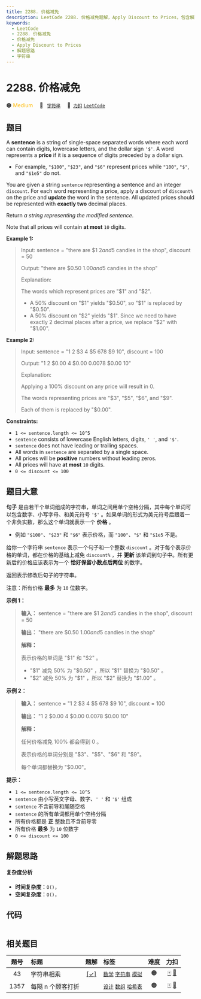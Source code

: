 ```yaml
---
title: 2288. 价格减免
description: LeetCode 2288. 价格减免题解，Apply Discount to Prices，包含解题思路、复杂度分析以及完整的 JavaScript 代码实现。
keywords:
  - LeetCode
  - 2288. 价格减免
  - 价格减免
  - Apply Discount to Prices
  - 解题思路
  - 字符串
---
```


# 2288. 价格减免

🟠 <font color=#ffb800>Medium</font>&emsp; 🔖&ensp; [`字符串`](/tag/string.md)&emsp; 🔗&ensp;[`力扣`](https://leetcode.cn/problems/apply-discount-to-prices) [`LeetCode`](https://leetcode.com/problems/apply-discount-to-prices)

## 题目

A **sentence** is a string of single-space separated words where each word can
contain digits, lowercase letters, and the dollar sign `'$'`. A word
represents a **price** if it is a sequence of digits preceded by a dollar
sign.

  * For example, `"$100"`, `"$23"`, and `"$6"` represent prices while `"100"`, `"$"`, and `"$1e5"` do not.

You are given a string `sentence` representing a sentence and an integer
`discount`. For each word representing a price, apply a discount of
`discount%` on the price and **update** the word in the sentence. All updated
prices should be represented with **exactly two** decimal places.

Return _a string representing the modified sentence_.

Note that all prices will contain **at most** `10` digits.



**Example 1:**

> Input: sentence = "there are $1 $2 and 5$ candies in the shop", discount = 50
> 
> Output: "there are $0.50 $1.00 and 5$ candies in the shop"
> 
> Explanation: 
> 
> The words which represent prices are "$1" and "$2". 
> - A 50% discount on "$1" yields "$0.50", so "$1" is replaced by "$0.50".
> - A 50% discount on "$2" yields "$1". Since we need to have exactly 2 decimal places after a price, we replace "$2" with "$1.00".

**Example 2:**

> Input: sentence = "1 2 $3 4 $5 $6 7 8$ $9 $10$", discount = 100
> 
> Output: "1 2 $0.00 4 $0.00 $0.00 7 8$ $0.00 $10$"
> 
> Explanation: 
> 
> Applying a 100% discount on any price will result in 0.
> 
> The words representing prices are "$3", "$5", "$6", and "$9".
> 
> Each of them is replaced by "$0.00".

**Constraints:**

  * `1 <= sentence.length <= 10^5`
  * `sentence` consists of lowercase English letters, digits, `' '`, and `'$'`.
  * `sentence` does not have leading or trailing spaces.
  * All words in `sentence` are separated by a single space.
  * All prices will be **positive** numbers without leading zeros.
  * All prices will have **at most** `10` digits.
  * `0 <= discount <= 100`


## 题目大意

**句子** 是由若干个单词组成的字符串，单词之间用单个空格分隔，其中每个单词可以包含数字、小写字母、和美元符号 `'$'`
。如果单词的形式为美元符号后跟着一个非负实数，那么这个单词就表示一个 **价格** 。

  * 例如 `"$100"`、`"$23"` 和 `"$6"` 表示价格，而 `"100"`、`"$"` 和 `"$1e5` 不是。

给你一个字符串 `sentence` 表示一个句子和一个整数 `discount` 。对于每个表示价格的单词，都在价格的基础上减免 `discount%`
，并 **更新** 该单词到句子中。所有更新后的价格应该表示为一个 **恰好保留小数点后两位** 的数字。

返回表示修改后句子的字符串。

注意：所有价格 **最多** 为 `10` 位数字。



**示例 1：**

> 
> 
> 
> 
> 
> **输入：** sentence = "there are $1 $2 and 5$ candies in the shop", discount = 50
> 
> **输出：** "there are $0.50 $1.00 and 5$ candies in the shop"
> 
> **解释：**
> 
> 表示价格的单词是 "$1" 和 "$2" 。 
> - "$1" 减免 50% 为 "$0.50" ，所以 "$1" 替换为 "$0.50" 。
> - "$2" 减免 50% 为 "$1" ，所以 "$2" 替换为 "$1.00" 。

**示例 2：**

> 
> 
> 
> 
> 
> **输入：** sentence = "1 2 $3 4 $5 $6 7 8$ $9 $10$", discount = 100
> 
> **输出：** "1 2 $0.00 4 $0.00 $0.00 7 8$ $0.00 $10$"
> 
> **解释：**
> 
> 任何价格减免 100% 都会得到 0 。
> 
> 表示价格的单词分别是 "$3"、"$5"、"$6" 和 "$9"。
> 
> 每个单词都替换为 "$0.00"。
> 
> 



**提示：**

  * `1 <= sentence.length <= 10^5`
  * `sentence` 由小写英文字母、数字、`' '` 和 `'$'` 组成
  * `sentence` 不含前导和尾随空格
  * `sentence` 的所有单词都用单个空格分隔
  * 所有价格都是 **正** 整数且不含前导零
  * 所有价格 **最多** 为  `10` 位数字
  * `0 <= discount <= 100`


## 解题思路

#### 复杂度分析

- **时间复杂度**：`O()`，
- **空间复杂度**：`O()`，

## 代码

```javascript

```

## 相关题目

<!-- prettier-ignore -->
| 题号 | 标题 | 题解 | 标签 | 难度 | 力扣 |
| :------: | :------ | :------: | :------ | :------: | :------: |
| 43 | 字符串相乘 | [[✓]](/problem/0043.md) |  [`数学`](/tag/math.md) [`字符串`](/tag/string.md) [`模拟`](/tag/simulation.md) | 🟠 | [🀄️](https://leetcode.cn/problems/multiply-strings) [🔗](https://leetcode.com/problems/multiply-strings) |
| 1357 | 每隔 n 个顾客打折 |  |  [`设计`](/tag/design.md) [`数组`](/tag/array.md) [`哈希表`](/tag/hash-table.md) | 🟠 | [🀄️](https://leetcode.cn/problems/apply-discount-every-n-orders) [🔗](https://leetcode.com/problems/apply-discount-every-n-orders) |